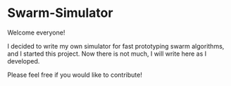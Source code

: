 # Swarm-Simulator

Welcome everyone!

I decided to write my own simulator for fast prototyping swarm algorithms, and I started this project. Now there is not much, I will write here as I developed.

Please feel free if you would like to contribute!
